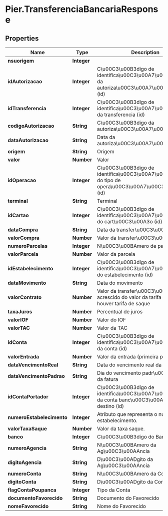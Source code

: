 # Pier.TransferenciaBancariaResponse

## Properties
Name | Type | Description | Notes
------------ | ------------- | ------------- | -------------
**nsuorigem** | **Integer** |  | [optional] 
**idAutorizacao** | **Integer** | C\u00C3\u00B3digo de identifica\u00C3\u00A7\u00C3\u00A3o da autoriza\u00C3\u00A7\u00C3\u00A3o (id) | [optional] 
**idTransferencia** | **Integer** | C\u00C3\u00B3digo de identifica\u00C3\u00A7\u00C3\u00A3o da transferencia (id) | [optional] 
**codigoAutorizacao** | **String** | C\u00C3\u00B3digo da autoriza\u00C3\u00A7\u00C3\u00A3o | [optional] 
**dataAutorizacao** | **String** | Data da autoriza\u00C3\u00A7\u00C3\u00A3o | [optional] 
**origem** | **String** | Origem | [optional] 
**valor** | **Number** | Valor | [optional] 
**idOperacao** | **Integer** | C\u00C3\u00B3digo de identifica\u00C3\u00A7\u00C3\u00A3o do tipo de opera\u00C3\u00A7\u00C3\u00A3o (id) | [optional] 
**terminal** | **String** | Terminal | [optional] 
**idCartao** | **Integer** | C\u00C3\u00B3digo de identifica\u00C3\u00A7\u00C3\u00A3o do cart\u00C3\u00A3o (id) | [optional] 
**dataCompra** | **String** | Data da transfer\u00C3\u00AAncia | [optional] 
**valorCompra** | **Number** | Valor da transfer\u00C3\u00AAncia | [optional] 
**numeroParcelas** | **Integer** | N\u00C3\u00BAmero de parcelas | [optional] 
**valorParcela** | **Number** | Valor da parcela | [optional] 
**idEstabelecimento** | **Integer** | C\u00C3\u00B3digo de identifica\u00C3\u00A7\u00C3\u00A3o do estabelecimento (id) | [optional] 
**dataMovimento** | **String** | Data do movimento | [optional] 
**valorContrato** | **Number** | Valor da transfer\u00C3\u00AAncia acrescido do valor da tarifa de saque se houver tarifa de saque | [optional] 
**taxaJuros** | **Number** | Percentual de juros | [optional] 
**valorIOF** | **Number** | Valor do IOF | [optional] 
**valorTAC** | **Number** | Valor da TAC | [optional] 
**idConta** | **Integer** | C\u00C3\u00B3digo de identifica\u00C3\u00A7\u00C3\u00A3o da conta (id) | [optional] 
**valorEntrada** | **Number** | Valor da entrada (primeira parcela) | [optional] 
**dataVencimentoReal** | **String** | Data do vencimento real da fatura | [optional] 
**dataVencimentoPadrao** | **String** | Dia do vencimento padr\u00C3\u00A3o da fatura | [optional] 
**idContaPortador** | **Integer** | C\u00C3\u00B3digo de identifica\u00C3\u00A7\u00C3\u00A3o da conta banc\u00C3\u00A1ria de destino (id) | [optional] 
**numeroEstabelecimento** | **Integer** | Atributo que representa o numero do estabelecimento. | [optional] 
**valorTaxaSaque** | **Number** | Valor da taxa saque. | [optional] 
**banco** | **Integer** | C\u00C3\u00B3digo do Banco | [optional] 
**numeroAgencia** | **String** | N\u00C3\u00BAmero da Ag\u00C3\u00AAncia | [optional] 
**digitoAgencia** | **String** | D\u00C3\u00ADgito da Ag\u00C3\u00AAncia | [optional] 
**numeroConta** | **String** | N\u00C3\u00BAmero da Conta | [optional] 
**digitoConta** | **String** | D\u00C3\u00ADgito da Conta | [optional] 
**flagContaPoupanca** | **Integer** | Tipo da Conta | [optional] 
**documentoFavorecido** | **String** | Documento do Favorecido | [optional] 
**nomeFavorecido** | **String** | Nome do Favorecido | [optional] 


